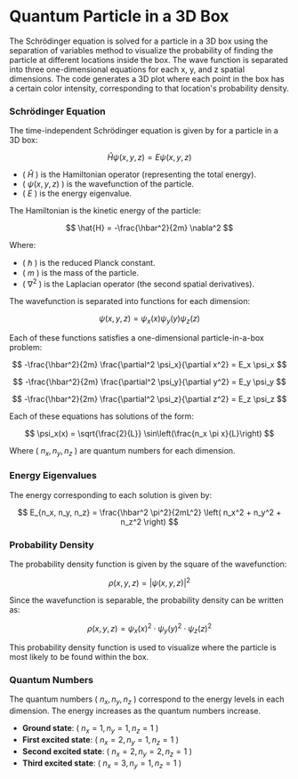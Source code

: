 # Quantum Particle in a 3D Box

The Schrödinger equation is solved for a particle in a 3D box using the separation of variables method to visualize the probability of finding the particle at different locations inside the box. 
The wave function is separated into three one-dimensional equations for each x, y, and z spatial dimensions.
The code generates a 3D plot where each point in the box has a certain color intensity, corresponding to that location's probability density.

### **Schrödinger Equation**

The time-independent Schrödinger equation is given by for a particle in a 3D box:

$$
\hat{H} \psi(x, y, z) = E \psi(x, y, z)
$$

-  \( $\hat{H}$ \) is the Hamiltonian operator (representing the total energy).
-  \( $\psi(x, y, z)$ \) is the wavefunction of the particle.
-  \( $E$ \) is the energy eigenvalue.


The Hamiltonian is the kinetic energy of the particle:

$$
\hat{H} = -\frac{\hbar^2}{2m} \nabla^2
$$

Where:

- \( $\hbar$ \) is the reduced Planck constant.
- \( $m$ \) is the mass of the particle.
- \( $\nabla^2$ \) is the Laplacian operator (the second spatial derivatives).



The wavefunction is separated into functions for each dimension:

$$
\psi(x, y, z) = \psi_x(x) \psi_y(y) \psi_z(z)
$$

Each of these functions satisfies a one-dimensional particle-in-a-box problem:

$$
-\frac{\hbar^2}{2m} \frac{\partial^2 \psi_x}{\partial x^2} = E_x \psi_x
$$

$$
-\frac{\hbar^2}{2m} \frac{\partial^2 \psi_y}{\partial y^2} = E_y \psi_y
$$

$$
-\frac{\hbar^2}{2m} \frac{\partial^2 \psi_z}{\partial z^2} = E_z \psi_z
$$

Each of these equations has solutions of the form:

$$
\psi_x(x) = \sqrt{\frac{2}{L}} \sin\left(\frac{n_x \pi x}{L}\right)
$$

Where \( $n_x, n_y, n_z$ \) are quantum numbers for each dimension.


### **Energy Eigenvalues**

The energy corresponding to each solution is given by:

$$
E_{n_x, n_y, n_z} = \frac{\hbar^2 \pi^2}{2mL^2} \left( n_x^2 + n_y^2 + n_z^2 \right)
$$

### **Probability Density**

The probability density function is given by the square of the wavefunction:

$$
\rho(x, y, z) = |\psi(x, y, z)|^2
$$

Since the wavefunction is separable, the probability density can be written as:

$$
\rho(x, y, z) = \psi_x(x)^2 \cdot \psi_y(y)^2 \cdot \psi_z(z)^2
$$

This probability density function is used to visualize where the particle is most likely to be found within the box.

### **Quantum Numbers**

The quantum numbers \( $n_x, n_y, n_z$ \) correspond to the energy levels in each dimension. The energy increases as the quantum numbers increase.

- **Ground state**: \( $n_x = 1, n_y = 1, n_z = 1$ \)
- **First excited state**: \( $n_x = 2, n_y = 1, n_z = 1$ \)
- **Second excited state**: \( $n_x = 2, n_y = 2, n_z = 1$ \)
- **Third excited state**: \( $n_x = 3, n_y = 1, n_z = 1$ \)
